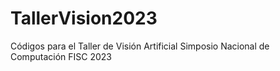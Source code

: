 # TallerVision2023
Códigos para el Taller de Visión Artificial Simposio Nacional de Computación FISC 2023
